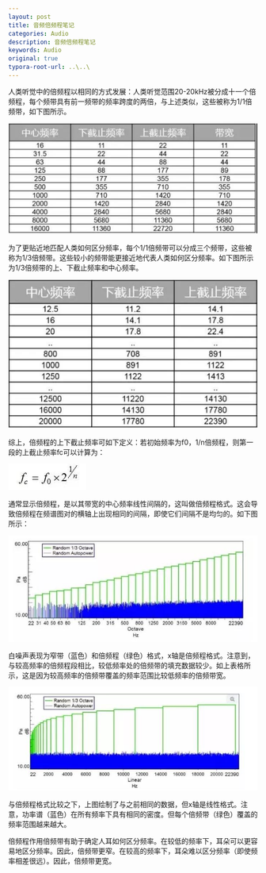```yaml
---
layout: post
title: 音频倍频程笔记
categories: Audio
description: 音频倍频程笔记
keywords: Audio
original: true
typora-root-url: ..\..\
---
```


人类听觉中的倍频程以相同的方式发展：人类听觉范围20-20kHz被分成十一个倍频程，每个频带具有前一频带的频率跨度的两倍，与上述类似，这些被称为1/1倍频带，如下图所示。

![](/images/audio/bpc1.JPG)

为了更贴近地匹配人类如何区分频率，每个1/1倍频带可以分成三个频带，这些被称为1/3倍频带。这些较小的频带能更接近地代表人类如何区分频率。如下图所示为1/3倍频带的上、下截止频率和中心频率。

![](/images/audio/bpc2.JPG)



综上，倍频程的上下截止频率可如下定义：若初始频率为f0，1/n倍频程，则第一段的上截止频率fc可以计算为：

![](/images/audio/bpc3.JPG)

通常显示倍频程，是以其带宽的中心频率线性间隔的，这叫做倍频程格式。这会导致倍频程在频谱图对的横轴上出现相同的间隔，即使它们间隔不是均匀的。如下图所示：

![](/images/audio/bpc4.JPG)

白噪声表现为窄带（蓝色）和倍频程（绿色）格式，x轴是倍频程格式。注意到，与较高频率的倍频程段相比，较低频率处的倍频带的填充数据较少。如上表格所示，这是因为较高频率的倍频带覆盖的频率范围比较低频率的倍频带宽。

![](/images/audio/bpc5.JPG)

与倍频程格式比较之下，上图绘制了与之前相同的数据，但x轴是线性格式。注意，功率谱（蓝色）在所有频率下具有相同的密度。但每个倍频带（绿色）覆盖的频率范围越来越大。

倍频程作用倍频带有助于确定人耳如何区分频率。在较低的频率下，耳朵可以更容易地区分频率。因此，倍频带更窄。在较高的频率下，耳朵难以区分频率（即使频率相差很远）。因此，倍频带更宽。